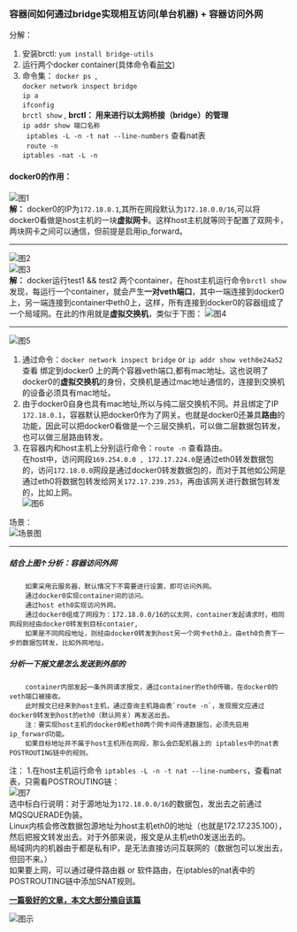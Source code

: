 ### 容器间如何通过bridge实现相互访问(单台机器) + 容器访问外网  

分解：
1. 安装brctl: `yum install bridge-utils`
2. 运行两个docker container(具体命令看[前文](https://github.com/momokanni/docker/blob/master/README.md))
3. 命令集： `docker ps `,  
    ` docker network inspect bridge `  
    ` ip a `  
    ` ifconfig `  
    ` brctl show ` , **brctl： 用来进行以太网桥接（bridge）的管理**  
    ` ip addr show 端口名称 `  
    ` iptables -L -n -t nat --line-numbers` 查看nat表  
    ` route -n`  
    ` iptables -nat -L -n `
  
  
#### docker0的作用：  

![图1](https://github.com/momokanni/docker/blob/master/piture/bridge_1.png "图1：ifconfig")  
**解：** docker0的IP为`172.18.0.1`,其所在网段默认为`172.18.0.0/16`,可以将docker0看做是host主机的一块**虚拟网卡**。这样host主机就等同于配置了双网卡，两块网卡之间可以通信，但前提是启用ip_forward。  

---

![图2](https://github.com/momokanni/docker/blob/master/piture/bridge_2.png "图2：docker ps")  
![图3](https://github.com/momokanni/docker/blob/master/piture/bridge_4.png "图3: brctl show,ip a")  
**解：** docker运行test1 && test2 两个container，在host主机运行命令`brctl show`发现，每运行一个container，就会产生**一对veth端口**，其中一端连接到docker0上，另一端连接到container中eth0上，这样，所有连接到docker0的容器组成了一个局域网。在此的作用就是**虚拟交换机**，类似于下图： 
![图4](https://github.com/momokanni/docker/blob/master/piture/bridge.png "图4: 总结概括")  

---
![图5](https://github.com/momokanni/docker/blob/master/piture/bridge_3.png "图5：docker network inspect bridge")

1. 通过命令：`docker network inspect bridge` or ` ip addr show veth8e24a52 ` 查看 绑定到docker0 上的两个容器veth端口,都有mac地址。这也说明了docker0的**虚拟交换机**的身份，交换机是通过mac地址通信的，连接到交换机的设备必须具有mac地址。  
2. 由于docker0自身也具有mac地址,所以与纯二层交换机不同。并且绑定了IP `172.18.0.1`，容器默认把docker0作为了网关。也就是docker0还兼具**路由**的功能，因此可以把docker0看做是一个三层交换机，可以做二层数据包转发，也可以做三层路由转发。  
3. 在容器内和host主机上分别运行命令：`route -n` 查看路由。  
   在host中，访问网段`169.254.0.0 , 172.17.224.0`是通过eth0转发数据包的，访问`172.18.0.0`网段是通过docker0转发数据包的，而对于其他如公网是通过eth0将数据包转发给网关`172.17.239.253`，再由该网关进行数据包转发的，比如上网。  
![图6](https://github.com/momokanni/docker/blob/master/piture/bridge_6.png "图6：路由")  

场景：  
![场景图](https://github.com/momokanni/docker/blob/master/piture/bridge_7.png "场景图")

***  

##### 结合上图↑分析：容器访问外网
```
    如果采用云服务器，默认情况下不需要进行设置，即可访问外网。 
    通过docker0实现container间的访问。  
    通过host eth0实现访问外网。  
    通过docker0组成了网段为：172.18.0.0/16的以太网，container发起请求时，相同网段则经由docker0转发到目标contaier,  
    如果是不同网段地址，则经由docker0转发到host另一个网卡eth0上，由eth0负责下一步的数据包转发，比如外网地址。
```  

##### 分析一下报文是怎么发送到外部的  
```  
    container内部发起一条外网请求报文，通过container的eth0传输，在docker0的veth端口被接收。  
    此时报文已经来到host主机，通过查询主机路由表`route -n`，发现报文应通过docker0转发到host的eth0（默认网关）再发送出去。  
    注：要实现host主机的docker0和eth0两个网卡间传递数据包，必须先启用ip_forward功能。  
    如果目标地址并不属于host主机所在网段，那么会匹配机器上的 iptables中的nat表POSTROUTING链中的规则。  
```  
注：
    1.在host主机运行命令 `iptables -L -n -t nat --line-numbers`，查看nat表，只需看POSTROUTING链：  
    ![图7](https://github.com/momokanni/docker/blob/master/piture/bridge_8.png "图7: 查看nat表")  
    选中标白行说明：对于源地址为`172.18.0.0/16`的数据包，发出去之前通过MQSQUERADE伪装。  
    Linux内核会修改数据包源地址为host主机eth0的地址（也就是172.17.235.100），  
    然后把报文转发出去。对于外部来说，报文是从主机eth0发送出去的。  
    局域网内的机器由于都是私有IP，是无法直接访问互联网的（数据包可以发出去，但回不来。）  
    如果要上网，可以通过硬件路由器 or 软件路由，在iptables的nat表中的POSTROUTING链中添加SNAT规则。  
    
    
 [**一篇极好的文章，本文大部分摘自该篇**](https://www.jianshu.com/p/7abe38059c8b?nomobile=yes)
    

![图示](https://github.com/momokanni/docker/blob/master/piture/bridge_5.png)
